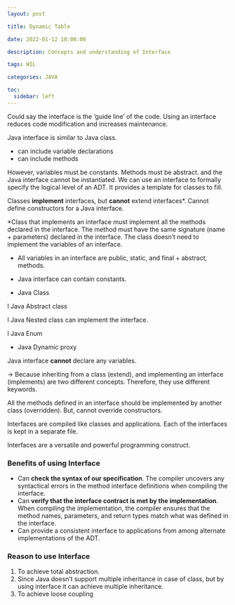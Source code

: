 ```yaml
---
layout: post

title: Dynamic Table

date: 2022-01-12 18:00:00

description: Concepts and understanding of Interface

tags: WIL

categories: JAVA

toc:
  sidebar: left
---
```


Could say the interface is the ‘guide line’ of the code. Using an interface reduces code modification and increases maintenance.

Java interface is similar to Java class.

- can include variable declarations
- can include methods

However, variables must be constants. Methods must be abstract. and the Java interface cannot be instantiated. We can use an interface to formally specify the logical level of an ADT. It provides a template for classes to fill.

Classes **implement** interfaces, but **cannot** extend interfaces\*. Cannot define constructors for a Java interface.

\*Class that implements an interface must implement all the methods declared in the interface. The method must have the same signature (name + parameters) declared in the interface. The class doesn’t need to implement the variables of an interface.

- All variables in an interface are public, static, and final + abstract, methods.
- Java interface can contain constants.

- Java Class

l Java Abstract class

l Java Nested class can implement the interface.

l Java Enum

- Java Dynamic proxy

Java interface **cannot** declare any variables.

→ Because inheriting from a class (extend), and implementing an interface (implements) are two different concepts. Therefore, they use different keywords.

All the methods defined in an interface should be implemented by another class (overridden). But, cannot override constructors.

Interfaces are compiled like classes and applications. Each of the interfaces is kept in a separate file.

Interfaces are a versatile and powerful programming construct.

### Benefits of using Interface

- Can **check the syntax of our specification**. The compiler uncovers any syntactical errors in the method interface definitions when compiling the interface.
- Can **verify that the interface contract is met by the implementation**. When compiling the implementation, the compiler ensures that the method names, parameters, and return types match what was defined in the interface.
- Can provide a consistent interface to applications from among alternate implementations of the ADT.

### Reason to use Interface

1. To achieve total abstraction.
2. Since Java doesn’t support multiple inheritance in case of class, but by using interface it can achieve multiple inheritance.
3. To achieve loose coupling

